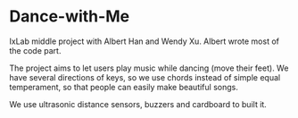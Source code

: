 # Dance-with-Me
IxLab middle project with Albert Han and Wendy Xu. Albert wrote most of the code part.

The project aims to let users play music while dancing (move their feet). We have several directions of keys, so we use chords instead of simple equal temperament, so that people can easily make beautiful songs. 

We use ultrasonic distance sensors, buzzers and cardboard to built it.
